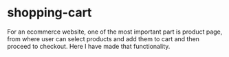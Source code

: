 # shopping-cart
For an ecommerce website, one of the most important part is product page,
from where user can select products and add them to cart and then proceed to checkout.
Here I have made that functionality.
